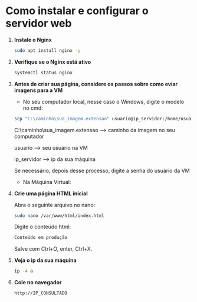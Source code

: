 # Como instalar e configurar o servidor web

1. **Instale o Nginx**  
   ```bash
   sudo apt install nginx -y
   ```
   
2. **Verifique se o Nginx está ativo**  
   ```bash
   systemctl status nginx
   ```
   
4. **Antes de criar sua página, considere os passos sobre como eviar imagens para a VM**

   - No seu computador local, nesse caso o Windows, digite o modelo no cmd:
   ```bash
   scp "C:\caminho\sua_imagem.extensao" usuario@ip_servidor:/home/usuario/
   ```
      
   C:\caminho\sua_imagem.extensao --> caminho da imagem no seu computador
   
   usuario --> seu usuário na VM
        
   ip_servidor --> ip da sua máquina

   Se necessário, depois desse processo, digite a senha do usuário da VM
   
   - Na Máquina Virtual:
  
   
3. **Crie uma página HTML inicial**
   
   Abra o seguinte arquivo no nano:
   ```bash
   sudo nano /var/www/html/index.html
   ```
   
   Digite o conteúdo html:
   
   ```bash
   Conteúdo em produção
   ```
   
   Salve com Ctrl+O, enter, Ctrl+X.

4. **Veja o ip da sua máquina**  
   ```bash
   ip -4 a
   ```
5. **Cole no navegador**  
   ```bash
   http://IP_CONSULTADO
   ```
   

